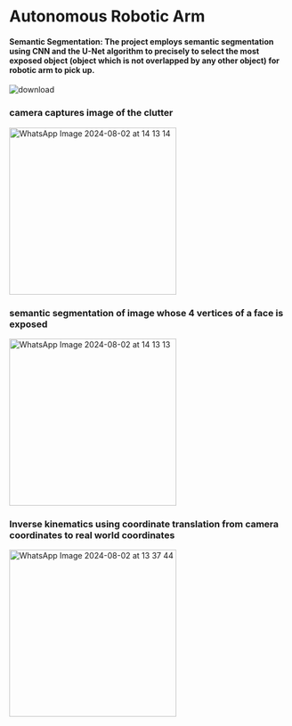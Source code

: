 # Autonomous Robotic Arm
#### Semantic Segmentation: The project employs semantic segmentation using CNN and the U-Net algorithm to precisely to select the most exposed object (object which is not overlapped by any other object) for robotic arm to pick up.

![download](https://github.com/user-attachments/assets/c93d7934-3060-4aa7-a048-1e186d8073f3)
### camera captures image of the clutter
<p>
  <img src="https://github.com/user-attachments/assets/3253be0e-52e9-4607-8d53-4fc14efb6a5b" alt="WhatsApp Image 2024-08-02 at 14 13 14" width="300" style="display: block;"/>
</p>

### semantic segmentation of image whose 4 vertices of a face is exposed
  <img src="https://github.com/user-attachments/assets/f39a2509-88c0-4c54-b5c4-05fe7492ace0" alt="WhatsApp Image 2024-08-02 at 14 13 13" width="300" style="display: block; margin-bottom: 10px;"/>

### Inverse kinematics using coordinate translation from camera coordinates to real world coordinates
 <img src="https://github.com/user-attachments/assets/90555c34-6059-4551-a3ef-594412283e65" alt="WhatsApp Image 2024-08-02 at 13 37 44" width="300" style="display: block; margin-bottom: 10px;"/>

